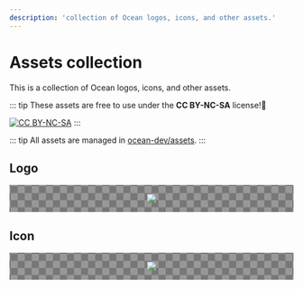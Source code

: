 ```yaml
---
description: 'collection of Ocean logos, icons, and other assets.'
---
```


# Assets collection
This is a collection of Ocean logos, icons, and other assets.


::: tip
These assets are free to use under the **CC BY-NC-SA** license!🎉

<a rel="license" href="http://creativecommons.org/licenses/by-nc-sa/4.0/"><img alt="CC BY-NC-SA" src="https://i.creativecommons.org/l/by-nc-sa/4.0/88x31.png" /></a>
:::

::: tip
All assets are managed in [ocean-dev/assets](https://github.com/ocean-dev/assets).
:::

## Logo
<a class="asset" href="https://raw.githubusercontent.com/ocean-dev/assets/main/ocean.svg" target="_blank" download>
<img src="https://raw.githubusercontent.com/ocean-dev/assets/main/ocean.svg">
</a>

## Icon
<a class="asset" href="https://raw.githubusercontent.com/ocean-dev/assets/main/icon.png" target="_blank" download>
<img src="https://raw.githubusercontent.com/ocean-dev/assets/main/icon.png">
</a>

<style>
.asset {
	display: block;
	background-color: #777;
	background-image:
		linear-gradient(45deg, #999 25%, transparent 25%),
		linear-gradient(135deg, #999 25%, transparent 25%),
		linear-gradient(45deg, transparent 75%, #999 75%),
		linear-gradient(135deg, transparent 75%, #999 75%);
	background-size: 25px 25px; /* Must be a square */
	background-position: 0 0, 12.5px 0, 12.5px -12.5px, 0px 12.5px; /* Must be half of one side of the square */
	animation: asset-bg 0.5s linear infinite;

	margin: 1em 0;
	padding: 16px;
	text-align: center;
}

@keyframes asset-bg {
  0% {background-position: 0 0, 12.5px 0, 12.5px -12.5px, 0px 12.5px;}
  100% {background-position: 12.5px 12.5px, 25px 12.5px, 25px 0px, 12.5px 25px;}
}
</style>
